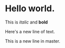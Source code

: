 # Hello world.

This is *italic* and **bold**

Here's a new line of text.

This is a new line in master.

